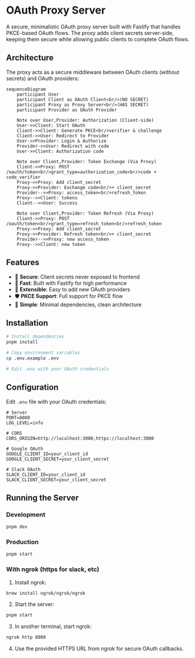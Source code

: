 # OAuth Proxy Server

A secure, minimalistic OAuth proxy server built with Fastify that handles PKCE-based OAuth flows. The proxy adds client secrets server-side, keeping them secure while allowing public clients to complete OAuth flows.

## Architecture

The proxy acts as a secure middleware between OAuth clients (without secrets) and OAuth providers:

```mermaid
sequenceDiagram
    participant User
    participant Client as OAuth Client<br/>(NO SECRET)
    participant Proxy as Proxy Server<br/>(HAS SECRET)
    participant Provider as OAuth Provider

    Note over User,Provider: Authorization (Client-side)
    User->>Client: Start OAuth
    Client->>Client: Generate PKCE<br/>verifier & challenge
    Client->>User: Redirect to Provider
    User->>Provider: Login & Authorize
    Provider->>User: Redirect with code
    User->>Client: Authorization code

    Note over Client,Provider: Token Exchange (Via Proxy)
    Client->>Proxy: POST /oauth/token<br/>grant_type=authorization_code<br/>code + code_verifier
    Proxy->>Proxy: Add client_secret
    Proxy->>Provider: Exchange code<br/>+ client_secret
    Provider-->>Proxy: access_token<br/>refresh_token
    Proxy-->>Client: tokens
    Client-->>User: Success

    Note over Client,Provider: Token Refresh (Via Proxy)
    Client->>Proxy: POST /oauth/token<br/>grant_type=refresh_token<br/>refresh_token
    Proxy->>Proxy: Add client_secret
    Proxy->>Provider: Refresh token<br/>+ client_secret
    Provider-->>Proxy: new access_token
    Proxy-->>Client: new token
```

## Features

- 🔐 **Secure**: Client secrets never exposed to frontend
- 🚀 **Fast**: Built with Fastify for high performance
- 🔌 **Extensible**: Easy to add new OAuth providers
- 🛡️ **PKCE Support**: Full support for PKCE flow
- 📝 **Simple**: Minimal dependencies, clean architecture

## Installation

```bash
# Install dependencies
pnpm install

# Copy environment variables
cp .env.example .env

# Edit .env with your OAuth credentials
```

## Configuration

Edit `.env` file with your OAuth credentials:

```env
# Server
PORT=8080
LOG_LEVEL=info

# CORS
CORS_ORIGIN=http://localhost:3000,https://localhost:3000

# Google OAuth
GOOGLE_CLIENT_ID=your_client_id
GOOGLE_CLIENT_SECRET=your_client_secret

# Slack OAuth
SLACK_CLIENT_ID=your_client_id
SLACK_CLIENT_SECRET=your_client_secret
```

## Running the Server

### Development

```bash
pnpm dev
```

### Production

```bash
pnpm start
```

### With ngrok (https for slack, etc)

1. Install ngrok:

```bash
brew install ngrok/ngrok/ngrok
```

2. Start the server:

```bash
pnpm start
```

3. In another terminal, start ngrok:

```bash
ngrok http 8080
```

4. Use the provided HTTPS URL from ngrok for secure OAuth callbacks.
